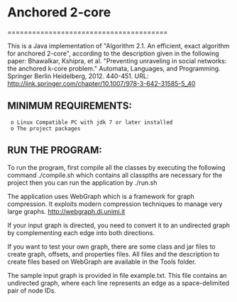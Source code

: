 # Anchored 2-core
=======================================

This is a Java implementation of "Algorithm 2.1. An efficient, exact algorithm for anchored 2-core", according to the description given in the following paper: Bhawalkar, Kshipra, et al. "Preventing unraveling in social networks: the anchored k-core problem." Automata, Languages, and Programming. Springer Berlin Heidelberg, 2012. 440-451. URL: http://link.springer.com/chapter/10.1007/978-3-642-31585-5_40

MINIMUM REQUIREMENTS:
---------------------
     o Linux Compatible PC with jdk 7 or later installed
     o The project packages

RUN THE PROGRAM:
----------------
To run the program, first compile all the classes by executing the following command 
./compile.sh which contains all classpths are necessary for the project 
then you can run the application by ./run.sh

The application uses WebGraph which is a framework for graph compression. It exploits modern compression techniques to manage very large graphs. http://webgraph.di.unimi.it

If your input graph is directed, you need to convert it to an undirected graph by complementing each edge into both directions.

If you want to test your own graph, there are some class and jar files to create graph, offsets, and properties files. All files and the description to create files based on WebGraph are available in the Tools folder.

The sample input graph is provided in file example.txt. This file contains an undirected graph, where each line represents an edge as a space-delimited pair of node IDs.


